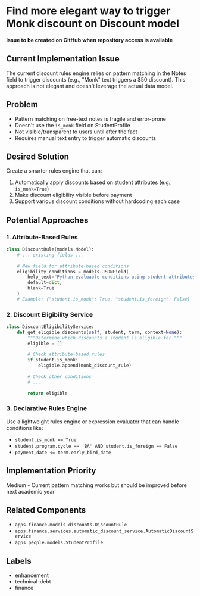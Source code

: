 # Find more elegant way to trigger Monk discount on Discount model

**Issue to be created on GitHub when repository access is available**

## Current Implementation Issue

The current discount rules engine relies on pattern matching in the Notes field to trigger discounts (e.g., "Monk" text triggers a $50 discount). This approach is not elegant and doesn't leverage the actual data model.

## Problem

- Pattern matching on free-text notes is fragile and error-prone
- Doesn't use the `is_monk` field on StudentProfile 
- Not visible/transparent to users until after the fact
- Requires manual text entry to trigger automatic discounts

## Desired Solution

Create a smarter rules engine that can:
1. Automatically apply discounts based on student attributes (e.g., `is_monk=True`)
2. Make discount eligibility visible before payment
3. Support various discount conditions without hardcoding each case

## Potential Approaches

### 1. Attribute-Based Rules
```python
class DiscountRule(models.Model):
    # ... existing fields ...
    
    # New field for attribute-based conditions
    eligibility_conditions = models.JSONField(
        help_text="Python-evaluable conditions using student attributes",
        default=dict,
        blank=True
    )
    # Example: {"student.is_monk": True, "student.is_foreign": False}
```

### 2. Discount Eligibility Service
```python
class DiscountEligibilityService:
    def get_eligible_discounts(self, student, term, context=None):
        """Determine which discounts a student is eligible for."""
        eligible = []
        
        # Check attribute-based rules
        if student.is_monk:
            eligible.append(monk_discount_rule)
            
        # Check other conditions
        # ... 
        
        return eligible
```

### 3. Declarative Rules Engine
Use a lightweight rules engine or expression evaluator that can handle conditions like:
- `student.is_monk == True`
- `student.program.cycle == 'BA' AND student.is_foreign == False`
- `payment_date <= term.early_bird_date`

## Implementation Priority

Medium - Current pattern matching works but should be improved before next academic year

## Related Components
- `apps.finance.models.discounts.DiscountRule`
- `apps.finance.services.automatic_discount_service.AutomaticDiscountService`
- `apps.people.models.StudentProfile`

## Labels
- enhancement
- technical-debt  
- finance